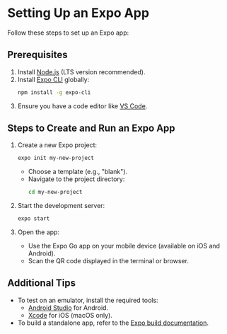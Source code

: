 # Setting Up an Expo App

Follow these steps to set up an Expo app:

## Prerequisites
1. Install [Node.js](https://nodejs.org/) (LTS version recommended).
2. Install [Expo CLI](https://docs.expo.dev/) globally:
    ```bash
    npm install -g expo-cli
    ```
3. Ensure you have a code editor like [VS Code](https://code.visualstudio.com/).

## Steps to Create and Run an Expo App
1. Create a new Expo project:
    ```bash
    expo init my-new-project
    ```
    - Choose a template (e.g., "blank").
    - Navigate to the project directory:
      ```bash
      cd my-new-project
      ```

2. Start the development server:
    ```bash
    expo start
    ```

3. Open the app:
    - Use the Expo Go app on your mobile device (available on iOS and Android).
    - Scan the QR code displayed in the terminal or browser.

## Additional Tips
- To test on an emulator, install the required tools:
  - [Android Studio](https://developer.android.com/studio) for Android.
  - [Xcode](https://developer.apple.com/xcode/) for iOS (macOS only).
- To build a standalone app, refer to the [Expo build documentation](https://docs.expo.dev/build/introduction/).